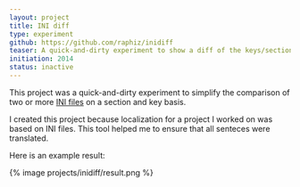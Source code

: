 ```yaml
---
layout: project
title: INI diff
type: experiment
github: https://github.com/raphiz/inidiff
teaser: A quick-and-dirty experiment to show a diff of the keys/sections in a ini file
initiation: 2014
status: inactive
---
```

This project was a quick-and-dirty experiment to simplify the comparison of two or more [INI files](http://en.wikipedia.org/wiki/INI_file) on a section and key basis.

I created this project because localization for a project I worked on was based on INI files. This tool helped me to ensure that all senteces were translated.


Here is an example result:


{% image projects/inidiff/result.png %}
